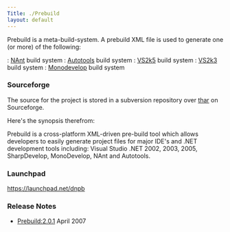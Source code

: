 ```yaml
---
Title: ./Prebuild
layout: default
---
```


Prebuild is a meta-build-system. A prebuild XML file is used to generate
one (or more) of the following:

:   [NAnt]({{site.url}}/NAnt "wikilink") build system
:   [Autotools]({{site.url}}/Autotools "wikilink") build system
:   [VS2k5](VS2k5{{site.url}}/ "wikilink") build system
:   [VS2k3](VS2k3{{site.url}}/ "wikilink") build system
:   [Monodevelop]({{site.url}}/Monodevelop "wikilink") build system

### Sourceforge

The source for the project is stored in a subversion repository over
[thar](http://sourceforge.net/projects/dnpb/) on Sourceforge.

Here's the synopsis therefrom:

Prebuild is a cross-platform XML-driven pre-build tool which allows
developers to easily generate project files for major IDE's and .NET
development tools including: Visual Studio .NET 2002, 2003, 2005,
SharpDevelop, MonoDevelop, NAnt and Autotools.

### Launchpad

<https://launchpad.net/dnpb>

### Release Notes

-   <Prebuild:2.0.1> April 2007
